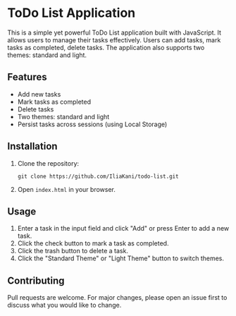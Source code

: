# ToDo List Application

This is a simple yet powerful ToDo List application built with JavaScript. It allows users to manage their tasks effectively. Users can add tasks, mark tasks as completed, delete tasks. The application also supports two themes: standard and light.

## Features

- Add new tasks
- Mark tasks as completed
- Delete tasks
- Two themes: standard and light
- Persist tasks across sessions (using Local Storage)

## Installation

1. Clone the repository:
    ```
    git clone https://github.com/IliaKani/todo-list.git
    ```
2. Open `index.html` in your browser.

## Usage

1. Enter a task in the input field and click "Add" or press Enter to add a new task.
2. Click the check button to mark a task as completed.
3. Click the trash button to delete a task.
4. Click the "Standard Theme" or "Light Theme" button to switch themes.

## Contributing

Pull requests are welcome. For major changes, please open an issue first to discuss what you would like to change.
